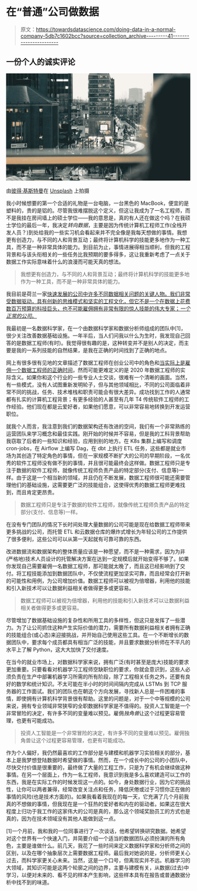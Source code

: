 # 在“普通”公司做数据

> 原文：<https://towardsdatascience.com/doing-data-in-a-normal-company-5db7c1602bcc?source=collection_archive---------41----------------------->

## **一份个人的诚实评论**

![](img/d015b184a7f6965d4f24defb5bac6030.png)

由[彼得·基斯特曼](https://unsplash.com/@peterkisteman?utm_source=unsplash&utm_medium=referral&utm_content=creditCopyText)在 [Unsplash](https://unsplash.com/s/photos/rotterdam?utm_source=unsplash&utm_medium=referral&utm_content=creditCopyText) 上拍摄

我小时候想要的第一个合适的礼物是一台电脑，一台黑色的 MacBook，便宜的是塑料的，贵的是铝的。尽管我很难摆脱这个定义，但这让我成为了一名工程师，而不是我挂在房间墙上的硕士学位——我的意思是，真的有人还在做这个吗？在我硕士学位的最后一年，我决定*转向数据*，主要是因为传统计算机工程师工作(全栈开发人员？)到处给我的一些实习机会看起来并不完全像是我每天想做的事情。我想更有创造力，与不同的人和背景互动；最终将计算机科学的技能更多地作为一种工具，而不是一种非常具体的能力。到目前为止，事情进展得相当顺利，但我的工程背景和与该头衔相关的一些任务比我预期的要多得多，这让我重新考虑了一点关于数据工作实际意味着什么的浪漫而可能天真的想法。

> 我想更有创造力，与不同的人和背景互动；最终将计算机科学的技能更多地作为一种工具，而不是一种非常具体的能力。

我目前是荷兰一家[快速发展的公司中许多不同数据相关问题的关键人物。我们非常受数据驱动，具有创新的思维模式和坚实的工程文化，但它不是一个在数据上花费数百万预算的科技巨头，也不可能雇佣拥有非常有限的惊人技能的伟大专家；*一个正常的公司*。](https://housinganywhere.com/)

我最初是一名数据科学家，在一个由数据科学家和数据分析师组成的团队中[1]，很少关注改善数据基础设施。一年半后，当人们问我以什么为生时，我发现自己回答的是数据工程师(有时)。我觉得很有趣的是，这种转变并不是别人的决定，而主要是我的一系列技能的自然结果，是我在正确的时间找到了正确的地点。

网上有很多很有见地的文章描述了数据工程师在创业公司中的角色和[当实际上是雇佣一个数据工程师的正确时间](https://blog.getdbt.com/does-my-startup-data-team-need-a-data-engineer-/)，然而可能更难定义的是 2020 年数据工程师的实际含义。如果你和这个行业的一些专业人士交谈，很难有一个清晰的画面。当然，有一些模式，没有人试图重新发明轮子，但与其他领域相比，不同的公司面临着非常不同的挑战，任务、技术堆栈和职责可能会有很大差异。成功找到工作的人通常都有扎实的计算机工程背景；有更多经验的人甚至有几年 T4 传统软件工程师的工作经验。他们现在都是云爱好者，如果他们愿意，可以非常容易地转换到开发运营职位。

就我个人而言，我注意到我们的数据架构还有改进的空间，我们有一个非常熟练的运营团队来学习概念和最佳实践。刚开始的时候并不容易，但是我的工科背景帮助我窃取了后者的一些知识和经验，应用到别的地方。在 K8s 集群上编写和调度 cron-jobs，在 Airflow 上编写 Dag，在 dbt 上执行 ETL 任务，这些都是就业市场为其创造了特定角色的事情，但在一家规模不断扩大的公司的早期阶段，一名优秀的软件工程师没有做不到的事情，并且很可能最终会这样做。数据工程师只是专注于数据的软件工程师，就像传统工程师负责产品的特定部分(支付、信息等)一样。由于这是一个相当新的领域，并且仍在不断发展，数据工程师很可能还需要管理他们的基础设施，这需要更广泛的技能组合，这使得优秀的数据工程师更难找到，而且肯定更昂贵。

> 数据工程师只是专注于数据的软件工程师，就像传统工程师负责产品的特定部分(支付、信息等)一样。

在没有专门团队的情况下长时间处理大量数据的公司可能是现在给数据工程师带来更多挑战的公司，而托管 ETL 和云数据仓库的爆炸式增长为年轻公司的工作提供了很多便利，这些公司可以从第一天起就有可靠可靠的东西。

改进数据流和数据架构的整体质量应该是一种愿望，而不是一种需求，因为为非(严格地)技术人员设计的托管解决方案在达到一定规模后就开始变得不够了。如果你发现自己需要雇佣一名数据工程师，那可能就太晚了，而且这已经影响到了交付。将工程技能添加到数据团队中，不仅使流程更加坚实可靠，而且经常会打开新的可能性和用例，为公司增加价值。数据工程师可以被视为倍增器，利用他的技能和引入新技术可以让数据利益相关者做得更多或更容易。

> 数据工程师可以被视为倍增器，利用他的技能和引入新技术可以让数据利益相关者做得更多或更容易。

尽管增加了数据基础设施的复杂性和所用工具的多样性，但这只是发挥了一些潜力。为了让公司抓住这种产生实际价值的潜力，需要所有数据利益相关者拥有正确的技能组合(或心态)来迎接挑战，并开始自己使用这些工具。在一个不断增长的数据团队中，要求每个成员都具有相当广泛的技能，并且要求数据分析师在不平凡的水平上了解 Python，这大大加快了交付速度。

在当今的就业市场上，对数据科学家来说，拥有广泛(有时甚至是庞大)技能的要求更加重要。只要看看对机器学习工程师空缺职位的要求，你就会意识到，这些人必须负责在生产中部署机器学习所需的所有阶段，除了工程相关任务之外，还要有良好的数学和统计知识。不太可能在半小时的时间间隔内完成从 LSTMs 到 TCP 服务器的工作面试。我们的团队也在朝这个方向发展，寻找新人总是一件困难的事情，即使拥有计算机科学背景很有帮助。这里的问题是，对于一个中等规模的公司来说，拥有专业领域非常狭窄的全职数据科学家是不值得的。投资人工智能是一个非常冒险的决定，有许多不同的变量难以预见。雇佣*独角兽*让这个过程更容易管理，也更有可能成功。

> 投资人工智能是一个非常冒险的决定，有许多不同的变量难以预见。雇佣独角兽让这个过程更容易管理，也更有可能成功。

作为个人偏好，我仍然最喜欢的工作部分是与建模和机器学习实验相关的部分，基本上是我梦想登陆数据时希望做的事情。然而，在一个成长中的公司的小团队中，尽快交付价值是很重要的，最终做了大量的工程工作，只是为了有机会继续做这种事情。在另一个层面上，作为一名工程师，我意识到我是多么喜欢建造可以工作的东西，我是在实际工作的时候发现这一点的。如今，身处数据行业，因为它的挑战性，让你可以两者兼得，经常改变关注点和任务，降低厌倦或过于习惯你正在做的事情的风险(也是技术方面的)。如果我看着我现在的每一天，它充满了几个月前我真的不想做的事情，但我现在是一个狂热的爱好者和内在的驱动者。如果这在很大程度上归功于我工作的这家伟大的公司是真的，那么这个领域奖励员工的方式也是真的，因为在技术领域没有其他人能做到这一点。

[1]一个月前，我和我的一位同事进行了一次谈话，他希望转换研究数据。她希望对这个世界有一个快速入门，并简要介绍一个适当的数据团队必须扮演的所有角色，主要是谁做什么。前几天，我花了一些时间来定义数据科学家和分析师之间的区别，以及在哪个抽象层次上需要数据工程师。最后我对她说的是，分析师更关心过去，而科学家更关心未来。当然，这是一个口号，但离现实并不远。机器学习的大领域，其知识可能是这两个轮廓之间的边界，主要与建模有关，从数据(过去)中学习，以便对未来的、看不见的样本产生影响，这些样本具有在报告或普通数据分析中找不到的味道。